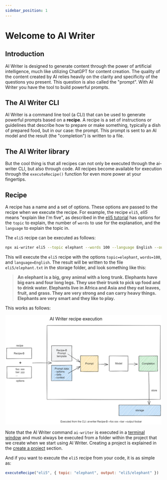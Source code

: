 ```yaml
---
sidebar_position: 1
---
```


# Welcome to AI Writer

## Introduction

AI Writer is designed to generate content through the power of artificial intelligence, 
much like utilizing ChatGPT for content creation. The quality of the content created by 
AI relies heavily on the clarity and specificity of the questions you present. This question is 
also called the "prompt". With AI Writer you have the tool to build powerful prompts.

## The AI Writer CLI

AI Writer is a command line tool (a CLI) that can be used to generate powerful prompts based on a **recipe**. 
A recipe is a set of instructions or guidelines that describe how to prepare or make something, 
typically a dish of prepared food, but in our case: the prompt. This prompt is sent to an AI model and
the result (the "completion") is written to a file.

## The AI Writer library

But the cool thing is that all recipes can not only be executed through the ai-writer CLI, but also through code. All recipes become available for execution through the `executeRecipe()` function for even more power at your fingertips.

## Recipe

A recipe has a name and a set of options. These options are passed to the recipe when we
execute the recipe. For example, the recipe `eli5`, *eli5* means "explain like I'm five", as described in the [eli5 tutorial](./category/tutorial---eli5-recipe) has options for 
the `topic` to explain, the number of `words` to use for the explanation, and the `language` 
to explain the topic in.

The `eli5` recipe can be executed as follows:

```bash
npx ai-writer eli5 --topic elephant --words 100 --language English --output eli5/elephant
```

This will execute the `eli5` recipe with the options `topic=elephant`, `words=100`, and `language=English`.
The result will be written to the file `eli5/elephant.txt` in the storage folder, and look something like this:

> **An elephant is a big, grey animal with a long trunk. Elephants have big ears and four long legs. 
> They use their trunk to pick up food and to drink water. Elephants live in Africa and Asia and 
> they eat leaves, fruit, and grass. They are very strong and can carry heavy things. 
> Elephants are very smart and they like to play.**

This works as follows:

![AI Writer](./diagrams/AI%20Writer%20recipe%20simple%20execution.excalidraw.png)

Note that the AI Writer command `ai-writer` is executed in a [terminal window]( ./advanced/terminal-window) and must always be executed from a folder within the project that we create when we start using AI Writer. Creating a project is explained in the [create a project](./create-a-project) section.

And if you want to execute the `eli5` recipe from your code, it is as simple as:

```javascript
executeRecipe("eli5", { topic: "elephant", output: "eli5/elephant" })
```
